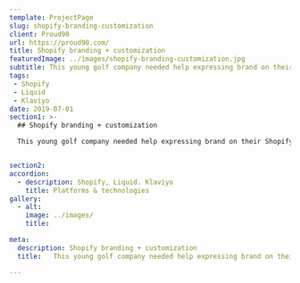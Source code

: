 ```yaml
---
template: ProjectPage
slug: shopify-branding-customization
client: Proud90
url: https://proud90.com/
title: Shopify branding + customization
featuredImage: ../images/shopify-branding-customization.jpg
subtitle: This young golf company needed help expressing brand on their Shopify site
tags:
 - Shopify
 - Liquid
 - Klaviyo
date: 2019-07-01
section1: >-
  ## Shopify branding + customization

  This young golf company needed help expressing brand on their Shopify site


section2:
accordion:
  - description: Shopify, Liquid. Klaviyo
    title: Platforms & technologies
gallery:
  - alt:
    image: ../images/
    title:

meta:
  description: Shopify branding + customization
  title:   This young golf company needed help expressing brand on their Shopify site

---
```

